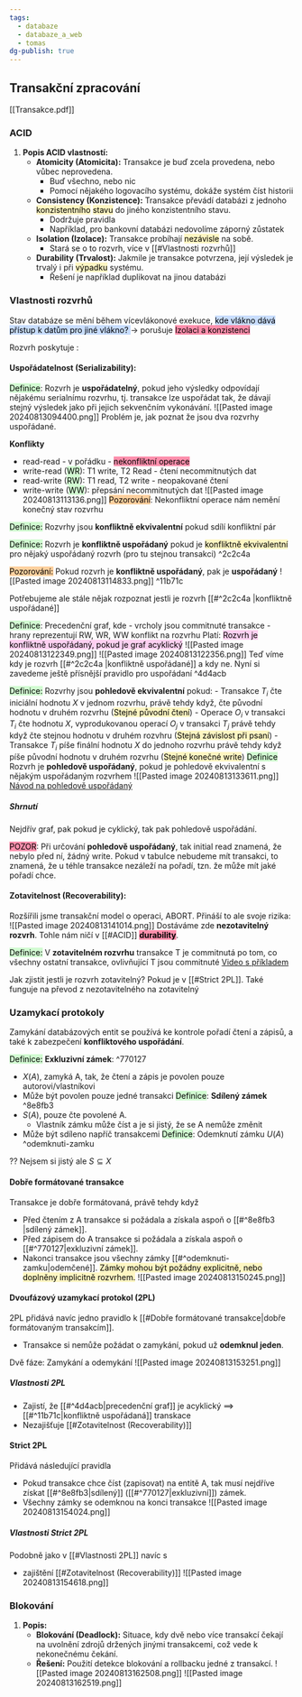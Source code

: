```yaml
---
tags:
  - databaze
  - databaze_a_web
  - tomas
dg-publish: true
---
```

## Transakční zpracování
[[Transakce.pdf]]

### ACID
1. **Popis ACID vlastností:**
   - **Atomicity (Atomicita):** Transakce je buď zcela provedena, nebo vůbec neprovedena.
	   - Buď všechno, nebo nic
	   - Pomocí nějakého logovacího systému, dokáže systém číst historii
   - **Consistency (Konzistence):** Transakce převádí databázi z jednoho <mark style="background: #FFF3A3A6;">konzistentního</mark> <mark style="background: #FFF3A3A6;">stavu</mark> do jiného konzistentního stavu.
	   - Dodržuje pravidla
	   - Například, pro bankovní databázi nedovolíme záporný zůstatek
   - **Isolation (Izolace):** Transakce probíhají <mark style="background: #FFF3A3A6;">nezávisle</mark> na sobě.
	   - Stará se o to rozvrh, více v [[#Vlastnosti rozvrhů]]
   - **Durability (Trvalost):** Jakmile je transakce potvrzena, její výsledek je trvalý i při <mark style="background: #FFF3A3A6;">výpadku</mark> systému.
	   - Řešení je například duplikovat na jinou databázi

### Vlastnosti rozvrhů
Stav databáze se mění během vícevlákonové exekuce, <mark style="background: #ADCCFFA6;">kde vlákno dává přístup k datům pro jiné vlákno?
</mark> -> porušuje <mark style="background: #FF5582A6;">Izolaci a konzistenci</mark>

Rozvrh poskytuje :
#### Uspořádatelnost (Serializability):
<mark style="background: #BBFABBA6;">Definice</mark>: Rozvrh je **uspořádatelný**, pokud jeho výsledky odpovídají nějakému serialnímu rozvrhu, tj. transakce lze uspořádat tak, že dávají stejný výsledek jako při jejich sekvenčním vykonávání.
![[Pasted image 20240813094400.png]]
Problém je, jak poznat že jsou dva rozvrhy uspořádané.

**Konflikty**
   - read-read - v pořádku - <mark style="background: #FF5582A6;">nekonfliktní operace</mark>
   - write-read (<mark style="background: #BBFABBA6;">WR</mark>): T1 write, T2 Read - čtení necommitnutých dat
   - read-write (<mark style="background: #BBFABBA6;">RW</mark>): T1 read, T2 write - neopakované čtení
   - write-write (<mark style="background: #BBFABBA6;">WW</mark>): přepsání necommitnutých dat
![[Pasted image 20240813113136.png]]
<mark style="background: #FFB86CA6;">Pozorování</mark>: Nekonfliktní operace nám nemění konečný stav rozvrhu

<mark style="background: #BBFABBA6;">Definice:</mark> Rozvrhy jsou **konfliktně ekvivalentní** pokud sdílí konfliktní pár

<mark style="background: #BBFABBA6;">Definice:</mark> Rozvrh je **konfliktně uspořádaný** pokud je <mark style="background: #FFF3A3A6;">konfliktně ekvivalentní</mark> pro nějaký uspořádaný rozvrh (pro tu stejnou transakci) ^2c2c4a

<mark style="background: #FFB86CA6;">Pozorování:</mark> Pokud rozvrh je **konfliktně uspořádaný**, pak je **uspořádaný**
![[Pasted image 20240813114833.png]] ^11b71c

Potřebujeme ale stále nějak rozpoznat jestli je rozvrh [[#^2c2c4a |konfliktně uspořádané]]

<mark style="background: #BBFABBA6;">Definice</mark>: Precedenční graf, kde
	- vrcholy jsou commitnuté transakce
	- hrany reprezentují RW, WR, WW konflikt na rozvrhu
Platí: <mark style="background: #FFB8EBA6;">Rozvrh je konfliktně uspořádaný, pokud je graf acyklický</mark> 
![[Pasted image 20240813122349.png]]
![[Pasted image 20240813122356.png]]
Teď víme kdy je rozvrh [[#^2c2c4a |konfliktně uspořádané]] a kdy ne. Nyní si zavedeme ještě přísnější pravidlo pro uspořádaní  ^4d4acb

<mark style="background: #BBFABBA6;">Definice:</mark> Rozvrhy jsou **pohledově ekvivalentní** pokud:
	- Transakce $T_i$ čte iniciální hodnotu $X$ v jednom rozvrhu, právě tehdy když, čte původní hodnotu v druhém rozvrhu (<mark style="background: #FFF3A3A6;">Stejné původní čtení</mark>)
	- Operace $O_{i}$ v transakci $T_{i}$ čte hodnotu $X$, vyprodukovanou operací $O_{j}$ v transakci $T_{j}$ právě tehdy když čte stejnou hodnotu v druhém rozvhru (<mark style="background: #FFF3A3A6;">Stejná závislost při psaní</mark>)
	- Transakce $T_i$ píše finální hodnotu $X$ do jednoho rozvrhu právě tehdy když píše původní hodnotu v druhém rozvrhu (<mark style="background: #FFF3A3A6;">Stejné konečné write</mark>)
<mark style="background: #BBFABBA6;">Definice</mark> Rozvrh je **pohledově uspořádaný**, pokud je pohledově ekvivalentní s nějakým uspořádaným rozvrhem
![[Pasted image 20240813133611.png]]
[Návod na pohledově uspořádaný](https://www.youtube.com/watch?v=Vb3G17vaug8)

##### Shrnutí
Nejdřív graf, pak pokud je cyklický, tak pak pohledově uspořádání.

<mark style="background: #FF5582A6;">POZOR</mark>: Při určování  **pohledově uspořádaný**, tak initial read znamená, že nebylo před ní, žádný write. Pokud v tabulce nebudeme mít transakci, to znamená, že u téhle transakce nezáleží na pořadí, tzn. že může mít jaké pořadí chce.

#### Zotavitelnost (Recoverability):
Rozšířili jsme transakční model o operaci, ABORT. Přináší to ale svoje rizika:
![[Pasted image 20240813141014.png]]
Dostáváme zde **nezotavitelný rozvrh**. Tohle nám ničí v [[#ACID]] **<mark style="background: #FF5582A6;">durability</mark>**.

<mark style="background: #BBFABBA6;">Definice:</mark> V **zotavitelném rozvrhu** transakce T je commitnutá po tom, co všechny ostatní transakce, ovlivňující T jsou commitnuté
[Video s příkladem](https://www.youtube.com/watch?v=jEqnfpaEO6M)

Jak zjistit jestli je rozvrh zotavitelný? Pokud je v [[#Strict 2PL]]. Také funguje na převod z nezotavitelného na zotavitelný
### Uzamykací protokoly
Zamykání databázových entit se používá ke kontrole pořadí čtení a zápisů, a také k zabezpečení **konfliktového uspořádání**.

<mark style="background: #BBFABBA6;">Definice:</mark> **Exkluzivní zámek**: ^770127
- $X(A)$, zamyká A, tak, že čtení a zápis je povolen pouze autorovi/vlastníkovi
- Může být povolen pouze jedné transakci
<mark style="background: #BBFABBA6;">Definice</mark>: **Sdílený zámek** ^8e8fb3
- $S(A)$, pouze čte povolené A. 
	- Vlastník zámku může číst a je si jistý, že se A nemůže změnit
- Může být sdíleno napříč transakcemi
<mark style="background: #BBFABBA6;">Definice</mark>: Odemknutí zámku $U(A)$ ^odemknuti-zamku

?? Nejsem si jistý ale $S \subseteq X$
#### Dobře formátované transakce
Transakce je dobře formátovaná, právě tehdy když
- Před čtením z A transakce si požádala a získala aspoň o [[#^8e8fb3 |sdílený zámek]].
- Před zápisem do A transakce si požádala a získala aspoň o [[#^770127|exkluzivní zámek]].
- Nakonci transakce jsou všechny zámky [[#^odemknuti-zamku|odemčené]]. 
<mark style="background: #FFF3A3A6;">Zámky mohou být požádny explicitně, nebo doplněny implicitně rozvrhem.</mark>
![[Pasted image 20240813150245.png]]
#### Dvoufázový uzamykací protokol (2PL)
2PL přidává navíc jedno pravidlo k [[#Dobře formátované transakce|dobře formátovaným transakcím]].
- Transakce si nemůže požádat o zamykání, pokud už **odemknul jeden**.

Dvě fáze: Zamykání a odemykání
![[Pasted image 20240813153251.png]]
##### Vlastnosti 2PL
- Zajistí, že [[#^4d4acb|precedenční graf]] je acyklický $\implies$ [[#^11b71c|konfliktně uspořádaná]] transkace
- Nezajišťuje [[#Zotavitelnost (Recoverability)]]
#### Strict 2PL
Přidává následující pravidla
- Pokud transakce chce číst (zapisovat) na entitě A, tak musí nejdříve získat [[#^8e8fb3|sdílený]] ([[#^770127|exkluzivní]]) zámek.
- Všechny zámky se odemknou na konci transakce
![[Pasted image 20240813154024.png]]
##### Vlastnosti Strict 2PL
Podobně jako v [[#Vlastnosti 2PL]] navíc s
- zajištění [[#Zotavitelnost (Recoverability)]]
![[Pasted image 20240813154618.png]]
### Blokování
1. **Popis:**
   - **Blokování (Deadlock):** Situace, kdy dvě nebo více transakcí čekají na uvolnění zdrojů držených jinými transakcemi, což vede k nekonečnému čekání.
   - **Řešení:** Použití detekce blokování a rollbacku jedné z transakcí.
![[Pasted image 20240813162508.png]]
![[Pasted image 20240813162519.png]]